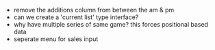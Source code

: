 - remove the additions column from between the am & pm
- can we create a 'current list' type interface?
- why have multiple series of same game? this forces positional based data
- seperate menu for sales input